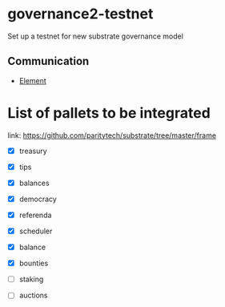 # governance2-testnet
Set up a testnet for new substrate governance model


## Communication

* [Element](https://matrix.to/#/!FdMRQTDnoYtEPkbHAK:matrix.org?via=matrix.org)


# List of pallets to be integrated

link: https://github.com/paritytech/substrate/tree/master/frame

* [x] treasury
* [x] tips
* [x] balances
* [x] democracy
* [x] referenda
* [x] scheduler
* [x] balance
* [x] bounties
* [ ] staking
* [ ] auctions
 
